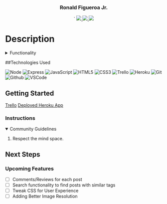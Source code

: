 <link rel="images" href="images">
<div align="center">
   <img src=""/>
</div>

<div align="center">
  <h3>Ronald Figueroa Jr.</h3>`                             
  <a href="https://github.com/ronaldfigueroajr"_target="_blank">
    <img src="https://img.shields.io/badge/-Portfolio:ronaldigueroajr.github.io-darkgreen?style=flat&logo=medium"/>
  </a>
  <a href="https://www.linkedin.com/in/ronaldfigueroajr/" target="_blank">
    <img src="https://img.shields.io/badge/-linkedin.com/in/ronaldfigueroajr-blue?style=flat&``logo=Linkedin&logoColor=white">
  </a> 
  <a href="figueroajrronald@gmail.com" target="_blank">
    <img src="https://img.shields.io/badge/-figueroajrronald@gmail.com-c14438?style=flat&logo=Gmail&``logoColor=white">
  </a>
</div>

<h1>Description</h1>
<img align="center"img src=""</p>

<details>
<summary>Functionality</summary>

| Description                          | Screenshot    |
| ------------------------------------ | ------------- |
| <h3 align="center">Landing Page</h3> | <img src="https://i.gyazo.com/7d4e76ad9e6c5270742ba17810af3658.jpg"/> |
| <h3 align="center">New Post</h3>     | <img src="https://i.gyazo.com/9c1af3696bc179399ba3d0be7922d296.jpg"/> |
| <h3 align="center">Posts Lists</h3>  | <img src="https://i.gyazo.com/95d09ee5667baa640a7f208eac7867f3.jpg"/> |

</details>

##Technologies Used

![Node](https://img.shields.io/badge/-Node.js-333?style=flat&logo=node.js)
![Express](https://img.shields.io/badge/-Express-333?style=flat&logo=express)
![JavaScript](https://img.shields.io/badge/-JavaScript-333?style=flat&logo=javascript)
![HTML5](https://img.shields.io/badge/-HTML5-333?style=flat&logo=html5)
![CSS3](https://img.shields.io/badge/-CSS-333?style=flat&logo=css3)
![Trello](https://img.shields.io/badge/-Trello-333?style=flat&logo=trello)
![Heroku](https://img.shields.io/badge/-Heroku-333?style=flat&logo=heroku)
![Git](https://img.shields.io/badge/-Git-333?style=flat&logo=git)
![Github](https://img.shields.io/badge/-GitHub-333?style=flat&logo=github)
![VSCode](https://img.shields.io/badge/-VS_Code-333?style=flat&logo=visualstudio)

<h2>Getting Started </h2>
<a href="https://trello.com/b/oxB58d0j/cloud-district">Trello</a>
<a href="https://cloud-district-blog.herokuapp.com/">Deployed Heroku App</a>

<h3>Instructions </h3>
<details open>
  <summary>Community Guidelines</summary>
  <ol>
  <li>Respect the mind space.</li>
  </ol>
</details>

## Next Steps

### Upcoming Features

- [ ] Comments/Reviews for each post
- [ ] Search functionality to find posts with similar tags
- [ ] Tweak CSS for User Experience
- [ ] Adding Better Image Resolution
